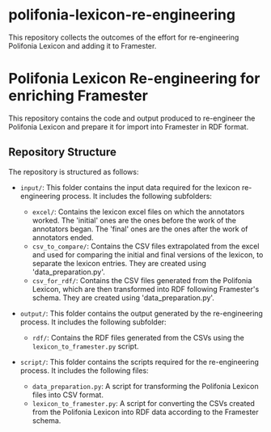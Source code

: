 # polifonia-lexicon-re-engineering
This repository collects the outcomes of the effort for re-engineering Polifonia Lexicon and adding it to Framester.

# Polifonia Lexicon Re-engineering for enriching Framester

This repository contains the code and output produced to re-engineer the Polifonia Lexicon and prepare it for import into Framester in RDF format.

## Repository Structure

The repository is structured as follows:

- `input/`: This folder contains the input data required for the lexicon re-engineering process. It includes the following subfolders:
  - `excel/`: Contains the lexicon excel files on which the annotators worked. The 'initial' ones are the ones before the work of the annotators began. The 'final' ones are the ones after the work of annotators ended.
  - `csv_to_compare/`: Contains the CSV files extrapolated from the excel and used for comparing the initial and final versions of the lexicon, to separate the lexicon entries. They are created using 'data_preparation.py'.
  - `csv_for_rdf/`: Contains the CSV files generated from the Polifonia Lexicon, which are then transformed into RDF following Framester's schema. They are created using 'data_preparation.py'.

- `output/`: This folder contains the output generated by the re-engineering process. It includes the following subfolder:
  - `rdf/`: Contains the RDF files generated from the CSVs using the `lexicon_to_framester.py` script.

- `script/`: This folder contains the scripts required for the re-engineering process. It includes the following files:
  - `data_preparation.py`: A script for transforming the Polifonia Lexicon files into CSV format.
  - `lexicon_to_framester.py`: A script for converting the CSVs created from the Polifonia Lexicon into RDF data according to the Framester schema.
